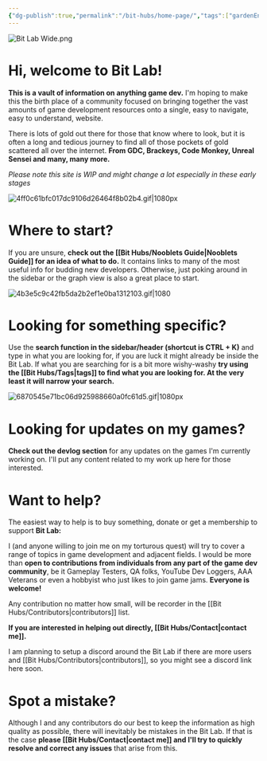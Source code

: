 ```yaml
---
{"dg-publish":true,"permalink":"/bit-hubs/home-page/","tags":["gardenEntry"],"noteIcon":"📝"}
---
```


![Bit Lab Wide.png](/img/user/_Bit%20Lab%20Organisation/Logos%20and%20Banners/Bit%20Lab%20Wide.png)
# Hi, welcome to Bit Lab!

**This is a vault of information on anything game dev.** I'm hoping to make this the birth place of a community focused on bringing together the vast amounts of game development resources onto a single, easy to navigate, easy to understand, website.

There is lots of gold out there for those that know where to look, but it is often a long and tedious journey to find all of those pockets of gold scattered all over the internet. **From GDC, Brackeys, Code Monkey, Unreal Sensei and many, many more.**

*Please note this site is WIP and might change a lot especially in these early stages*

![4ff0c61bfc017dc9106d26464f8b02b4.gif|1080px](/img/user/_Bit%20Lab%20Organisation/Bit%20Lab%20Site%20Images/4ff0c61bfc017dc9106d26464f8b02b4.gif)

# Where to start?

If you are unsure, **check out the [[Bit Hubs/Nooblets Guide\|Nooblets Guide]] for an idea of what to do.** It contains links to many of the most useful info for budding new developers. Otherwise, just poking around in the sidebar or the graph view is also a great place to start.

![4b3e5c9c42fb5da2b2ef1e0ba1312103.gif|1080](/img/user/_Bit%20Lab%20Organisation/Bit%20Lab%20Site%20Images/4b3e5c9c42fb5da2b2ef1e0ba1312103.gif)

# Looking for something specific?

Use the **search function in the sidebar/header (shortcut is CTRL + K)** and type in what you are looking for, if you are luck it might already be inside the Bit Lab. If what you are searching for is a bit more wishy-washy **try using the [[Bit Hubs/Tags\|tags]] to find what you are looking for. At the very least it will narrow your search.**

![6870545e71bc06d925988660a0fc61d5.gif|1080px](/img/user/_Bit%20Lab%20Organisation/Bit%20Lab%20Site%20Images/6870545e71bc06d925988660a0fc61d5.gif)

# Looking for updates on my games?

**Check out the devlog section** for any updates on the games I'm currently working on. I'll put any content related to my work up here for those interested.

# Want to help?

The easiest way to help is to buy something, donate or get a membership to support **Bit Lab:** <script type='text/javascript' src='https://storage.ko-fi.com/cdn/widget/Widget_2.js'></script><script type='text/javascript'>kofiwidget2.init('Support Me on Ko-fi', '#29abe0', 'R5R4UB7TL');kofiwidget2.draw();</script>
<script src='https://storage.ko-fi.com/cdn/scripts/overlay-widget.js'></script>
<script>
  kofiWidgetOverlay.draw('bitlab', {
    'type': 'floating-chat',
    'floating-chat.donateButton.text': 'Support me',
    'floating-chat.donateButton.background-color': '#00b9fe',
    'floating-chat.donateButton.text-color': '#fff'
  });
</script>

I (and anyone willing to join me on my torturous quest) will try to cover a range of topics in game development and adjacent fields. I would be more than **open to contributions from individuals from any part of the game dev community**, be it Gameplay Testers, QA folks, YouTube Dev Loggers, AAA Veterans or even a hobbyist who just likes to join game jams. **Everyone is welcome!**

Any contribution no matter how small, will be recorder in the [[Bit Hubs/Contributors\|contributors]] list.

**If you are interested in helping out directly, [[Bit Hubs/Contact\|contact me]].** 

I am planning to setup a discord around the Bit Lab if there are more users and [[Bit Hubs/Contributors\|contributors]], so you might see a discord link here soon.

# Spot a mistake?

Although I and any contributors do our best to keep the information as high quality as possible, there will inevitably be mistakes in the Bit Lab. If that is the case **please [[Bit Hubs/Contact\|contact me]] and I'll try to quickly resolve and correct any issues** that arise from this.